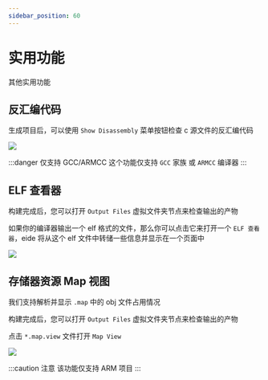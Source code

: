 ```yaml
---
sidebar_position: 60
---
```


# 实用功能

其他实用功能

## 反汇编代码

生成项目后，可以使用 `Show Disassembly` 菜单按钮检查 c 源文件的反汇编代码

![](/img/show_disasm.png)

:::danger 仅支持 GCC/ARMCC
这个功能仅支持 `GCC` 家族 或 `ARMCC` 编译器
:::

## ELF 查看器

构建完成后，您可以打开 `Output Files` 虚拟文件夹节点来检查输出的产物

如果你的编译器输出一个 elf 格式的文件，那么你可以点击它来打开一个 `ELF 查看器`，eide 将从这个 elf 文件中转储一些信息并显示在一个页面中

![](/img/elf_viewer.png)

## 存储器资源 Map 视图

我们支持解析并显示 `.map` 中的 obj 文件占用情况

构建完成后，您可以打开 `Output Files` 虚拟文件夹节点来检查输出的产物

点击 `*.map.view` 文件打开 `Map View`

![](/img/arm_map_view.png)

:::caution 注意
该功能仅支持 ARM 项目
:::